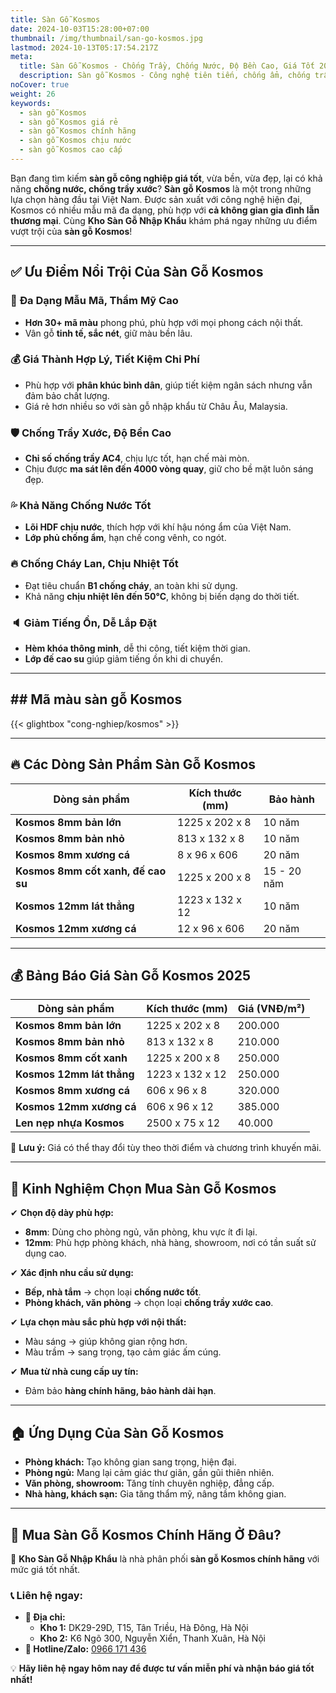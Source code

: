 ```yaml
---
title: Sàn Gỗ Kosmos
date: 2024-10-03T15:28:00+07:00
thumbnail: /img/thumbnail/san-go-kosmos.jpg
lastmod: 2024-10-13T05:17:54.217Z
meta:
  title: Sàn Gỗ Kosmos - Chống Trầy, Chống Nước, Độ Bền Cao, Giá Tốt 2025
  description: Sàn gỗ Kosmos - Công nghệ tiên tiến, chống ẩm, chống trầy, phù hợp mọi không gian. Giá rẻ, chất lượng cao, bảo hành dài hạn.
noCover: true
weight: 26
keywords:
  - sàn gỗ Kosmos
  - sàn gỗ Kosmos giá rẻ
  - sàn gỗ Kosmos chính hãng
  - sàn gỗ Kosmos chịu nước
  - sàn gỗ Kosmos cao cấp
---
```


Bạn đang tìm kiếm **sàn gỗ công nghiệp giá tốt**, vừa bền, vừa đẹp, lại có khả năng **chống nước, chống trầy xước**? **Sàn gỗ Kosmos** là một trong những lựa chọn hàng đầu tại Việt Nam. Được sản xuất với công nghệ hiện đại, Kosmos có nhiều mẫu mã đa dạng, phù hợp với **cả không gian gia đình lẫn thương mại**. Cùng **Kho Sàn Gỗ Nhập Khẩu** khám phá ngay những ưu điểm vượt trội của **sàn gỗ Kosmos**!

---

## ✅ Ưu Điểm Nổi Trội Của Sàn Gỗ Kosmos

### 🎨 **Đa Dạng Mẫu Mã, Thẩm Mỹ Cao**
- **Hơn 30+ mã màu** phong phú, phù hợp với mọi phong cách nội thất.  
- Vân gỗ **tinh tế, sắc nét**, giữ màu bền lâu.  

### 💰 **Giá Thành Hợp Lý, Tiết Kiệm Chi Phí**
- Phù hợp với **phân khúc bình dân**, giúp tiết kiệm ngân sách nhưng vẫn đảm bảo chất lượng.  
- Giá rẻ hơn nhiều so với sàn gỗ nhập khẩu từ Châu Âu, Malaysia.  

### 🛡️ **Chống Trầy Xước, Độ Bền Cao**
- **Chỉ số chống trầy AC4**, chịu lực tốt, hạn chế mài mòn.  
- Chịu được **ma sát lên đến 4000 vòng quay**, giữ cho bề mặt luôn sáng đẹp.  

### 💦 **Khả Năng Chống Nước Tốt**
- **Lõi HDF chịu nước**, thích hợp với khí hậu nóng ẩm của Việt Nam.  
- **Lớp phủ chống ẩm**, hạn chế cong vênh, co ngót.  

### 🔥 **Chống Cháy Lan, Chịu Nhiệt Tốt**
- Đạt tiêu chuẩn **B1 chống cháy**, an toàn khi sử dụng.  
- Khả năng **chịu nhiệt lên đến 50°C**, không bị biến dạng do thời tiết.  

### 🔈 **Giảm Tiếng Ồn, Dễ Lắp Đặt**
- **Hèm khóa thông minh**, dễ thi công, tiết kiệm thời gian.  
- **Lớp đế cao su** giúp giảm tiếng ồn khi di chuyển.  

---

## ## Mã màu sàn gỗ Kosmos

{{< glightbox "cong-nghiep/kosmos" >}}

---

## 🔥 Các Dòng Sản Phẩm Sàn Gỗ Kosmos

| **Dòng sản phẩm**                        | **Kích thước (mm)** | **Bảo hành** |
|-------------------------------------------|---------------------|-------------|
| **Kosmos 8mm bản lớn**                    | 1225 x 202 x 8      | 10 năm      |
| **Kosmos 8mm bản nhỏ**                    | 813 x 132 x 8       | 10 năm      |
| **Kosmos 8mm xương cá**                   | 8 x 96 x 606        | 20 năm      |
| **Kosmos 8mm cốt xanh, đế cao su**        | 1225 x 200 x 8      | 15 - 20 năm |
| **Kosmos 12mm lát thẳng**                 | 1223 x 132 x 12     | 10 năm      |
| **Kosmos 12mm xương cá**                  | 12 x 96 x 606       | 20 năm      |

---

## 💰 Bảng Báo Giá Sàn Gỗ Kosmos 2025

| **Dòng sản phẩm**              | **Kích thước (mm)**  | **Giá (VNĐ/m²)** |
|--------------------------------|---------------------|-----------------|
| **Kosmos 8mm bản lớn**         | 1225 x 202 x 8     | 200.000        |
| **Kosmos 8mm bản nhỏ**         | 813 x 132 x 8      | 210.000        |
| **Kosmos 8mm cốt xanh**        | 1225 x 200 x 8     | 250.000        |
| **Kosmos 12mm lát thẳng**      | 1223 x 132 x 12    | 250.000        |
| **Kosmos 8mm xương cá**        | 606 x 96 x 8       | 320.000        |
| **Kosmos 12mm xương cá**       | 606 x 96 x 12      | 385.000        |
| **Len nẹp nhựa Kosmos**        | 2500 x 75 x 12     | 40.000         |

📌 **Lưu ý:** Giá có thể thay đổi tùy theo thời điểm và chương trình khuyến mãi.

---

## 🎯 Kinh Nghiệm Chọn Mua Sàn Gỗ Kosmos

✔ **Chọn độ dày phù hợp:**  
   - **8mm**: Dùng cho phòng ngủ, văn phòng, khu vực ít đi lại.  
   - **12mm**: Phù hợp phòng khách, nhà hàng, showroom, nơi có tần suất sử dụng cao.  

✔ **Xác định nhu cầu sử dụng:**  
   - **Bếp, nhà tắm** → chọn loại **chống nước tốt**.  
   - **Phòng khách, văn phòng** → chọn loại **chống trầy xước cao**.  

✔ **Lựa chọn màu sắc phù hợp với nội thất:**  
   - Màu sáng → giúp không gian rộng hơn.  
   - Màu trầm → sang trọng, tạo cảm giác ấm cúng.  

✔ **Mua từ nhà cung cấp uy tín:**  
   - Đảm bảo **hàng chính hãng, bảo hành dài hạn**.  

---

## 🏠 Ứng Dụng Của Sàn Gỗ Kosmos

- **Phòng khách:** Tạo không gian sang trọng, hiện đại.  
- **Phòng ngủ:** Mang lại cảm giác thư giãn, gần gũi thiên nhiên.  
- **Văn phòng, showroom:** Tăng tính chuyên nghiệp, đẳng cấp.  
- **Nhà hàng, khách sạn:** Gia tăng thẩm mỹ, nâng tầm không gian.  

---

## 📍 Mua Sàn Gỗ Kosmos Chính Hãng Ở Đâu?

🔎 **Kho Sàn Gỗ Nhập Khẩu** là nhà phân phối **sàn gỗ Kosmos chính hãng** với mức giá tốt nhất.

### 📞 **Liên hệ ngay:**
- **📍 Địa chỉ:**  
  - **Kho 1:** DK29-29D, T15, Tân Triều, Hà Đông, Hà Nội  
  - **Kho 2:** K6 Ngõ 300, Nguyễn Xiển, Thanh Xuân, Hà Nội  
- **📲 Hotline/Zalo:** [0966 171 436](tel:0966171436)  

💡 **Hãy liên hệ ngay hôm nay để được tư vấn miễn phí và nhận báo giá tốt nhất!**
